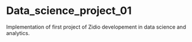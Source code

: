 # Data_science_project_01
Implementation of first project of Zidio developement in data science and analytics.
